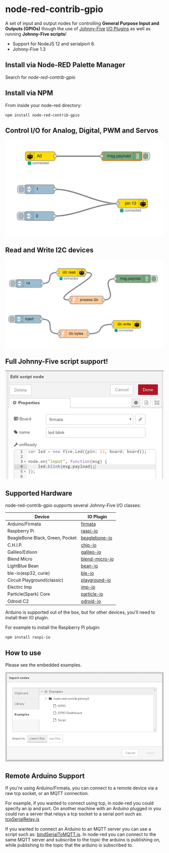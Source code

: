 node-red-contrib-gpio
========================

A set of input and output nodes for controlling **General Purpose Input and Outputs (GPIOs)** though the use of [Johnny-Five](https://github.com/rwaldron/johnny-five) [I/O Plugins](https://github.com/rwaldron/johnny-five/wiki/IO-Plugins) as well as running **Johnny-Five scripts**!

* Support for NodeJS 12 and serialport 8.
* Johnny-Five 1.3


## Install via Node-RED Palette Manager

Search for *node-red-contrib-gpio*

## Install via NPM

From inside your node-red directory:
```
npm install node-red-contrib-gpio
```

## Control I/O for Analog, Digital, PWM and Servos

![input output](in_out.png)

## Read and Write I2C devices
![i2c](i2c.png)

## Full Johnny-Five script support!

![scriptnode](scriptnode.png)

## Supported Hardware

node-red-contrib-gpio supports several Johnny-Five I/O classes:

| Device | IO Plugin |
|----------|-------------|
|Arduino/Firmata|[firmata](https://github.com/jgautier/firmata)|
|Raspberry Pi|[raspi-io](https://github.com/bryan-m-hughes/raspi-io)|
|BeagleBone Black, Green, Pocket|[beaglebone-io](https://github.com/julianduque/beaglebone-io)|
|C.H.I.P.|[chip-io](https://github.com/sandeepmistry/node-chip-io)|
|Galileo/Edison|[galileo-io](https://github.com/rwaldron/galileo-io/)|
|Blend Micro|[blend-micro-io](https://github.com/noopkat/blend-micro-io)|
|LightBlue Bean|[bean-io](https://github.com/monteslu/bean-io/)|
|ble-io(esp32, curie)|[ble-io](https://github.com/monteslu/ble-io/)|
|Circuit Playground(classic)|[playground-io](https://github.com/rwaldron/playground-io)|
|Electirc Imp|[imp-io](https://github.com/rwaldron/imp-io/)|
|Particle(Spark) Core|[particle-io](https://github.com/rwaldron/particle-io/)|
|Odroid C2|[odroid-io](https://github.com/racerxdl/odroid-io/)|


Arduino is supported out of the box, but for other devices, you'll need to install their IO plugin.

For example to install the Raspberry Pi plugin:

```
npm install raspi-io
```

## How to use

Please see the embedded examples.

![examples_import](examples_import.png)

## Remote Arduino Support

If you're using Arduino/Firmata, you can connect to a remote device via a raw tcp socket, or an MQTT connection.

For example, if you wanted to connect using tcp, in node-red you could specify an ip and port.  On another machine with an Arduino plugged in you could run a server that relays a tcp socket to a serial port such as: [tcpSerialRelay.js](https://gist.github.com/monteslu/b5ad4c46c9b6b78f7aea)

If you wanted to connect an Arduino to an MQTT server you can use a script such as: [bindSerialToMQTT.js](https://gist.github.com/monteslu/64372bcdff6f56458ec6).  In node-red you can connect to the same MQTT server and subscribe to the topic the arduino is publishing on, while publishing to the topic that the arduino is subscribed to.
